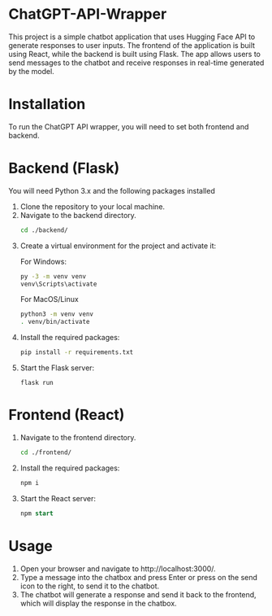 # ChatGPT-API-Wrapper
This project is a simple chatbot application that uses Hugging Face API to generate responses to user inputs. The frontend of the application is built using React,
while the backend is built using Flask.
The app allows users to send messages to the chatbot and receive responses in real-time generated by the model.

# Installation
To run the ChatGPT API wrapper, you will need to set both frontend and backend. 

# Backend (Flask)

You will need Python 3.x and the following packages installed
<ol>
<li>Clone the repository to your local machine.</li>
<li>Navigate to the backend directory.</li>

```bash
cd ./backend/
```
<li>Create a virtual environment for the project and activate it:</li>

For Windows:
```bash
py -3 -m venv venv
venv\Scripts\activate
```
For MacOS/Linux
```bash
python3 -m venv venv
. venv/bin/activate
```
<li>Install the required packages:</li>

```bash
pip install -r requirements.txt
```

<li>Start the Flask server:</li>

```arduino
flask run
```
</ol>

# Frontend (React)

<ol>

<li>Navigate to the frontend directory.</li>

```bash
cd ./frontend/
```

<li>Install the required packages:</li>

```bash
npm i
```
<li>Start the React server:</li>

```sql
npm start
```

</ol>

# Usage
<ol>

<li>Open your browser and navigate to http://localhost:3000/.</li>
<li>Type a message into the chatbox and press Enter or press on the send icon to the right, to send it to the chatbot.</li>
<li>The chatbot will generate a response and send it back to the frontend, which will display the response in the chatbox.</li>

</ol>




